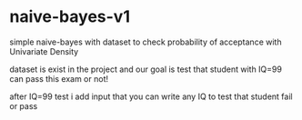 # naive-bayes-v1
simple naive-bayes with dataset to check probability of acceptance with Univariate Density

dataset is exist in the project and our goal is test that student with IQ=99 can pass this exam or not!

after IQ=99 test i add input that you can write any IQ to test that student fail or pass
